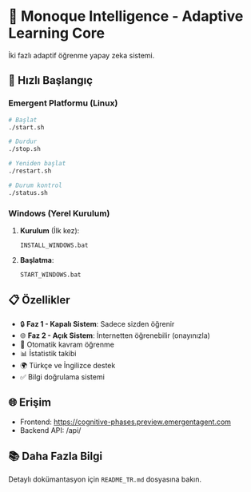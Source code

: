 # 🧠 Monoque Intelligence - Adaptive Learning Core

İki fazlı adaptif öğrenme yapay zeka sistemi.

## 🚀 Hızlı Başlangıç

### Emergent Platformu (Linux)

```bash
# Başlat
./start.sh

# Durdur
./stop.sh

# Yeniden başlat
./restart.sh

# Durum kontrol
./status.sh
```

### Windows (Yerel Kurulum)

1. **Kurulum** (İlk kez):
   ```
   INSTALL_WINDOWS.bat
   ```

2. **Başlatma**:
   ```
   START_WINDOWS.bat
   ```

## 📋 Özellikler

- 🔒 **Faz 1 - Kapalı Sistem**: Sadece sizden öğrenir
- 🌐 **Faz 2 - Açık Sistem**: İnternetten öğrenebilir (onayınızla)
- 🧩 Otomatik kavram öğrenme
- 📊 İstatistik takibi
- 🌍 Türkçe ve İngilizce destek
- ✅ Bilgi doğrulama sistemi

## 🌐 Erişim

- Frontend: https://cognitive-phases.preview.emergentagent.com
- Backend API: /api/

## 📚 Daha Fazla Bilgi

Detaylı dokümantasyon için `README_TR.md` dosyasına bakın.
